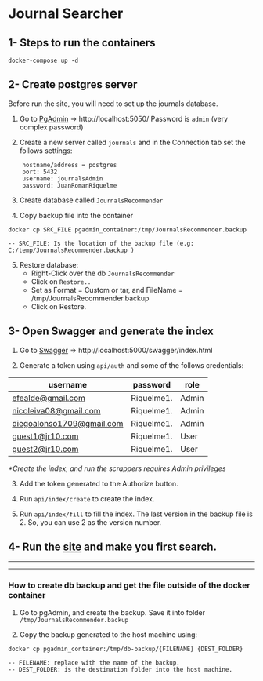 
# Journal Searcher


## 1- Steps to run the containers

```
docker-compose up -d
```

## 2- Create postgres server

Before run the site, you will need to set up the journals database.


1. Go to [PgAdmin](http://localhost:5050/) -> http://localhost:5050/
    Password is `admin` (very complex password)

2. Create a new server called `journals` and in the Connection tab set the follows settings:

```
    hostname/address = postgres
    port: 5432
    username: journalsAdmin
    password: JuanRomanRiquelme
```

3. Create database called `JournalsRecommender`

4. Copy backup file into the container

```
docker cp SRC_FILE pgadmin_container:/tmp/JournalsRecommender.backup

-- SRC_FILE: Is the location of the backup file (e.g: C:/temp/JournalsRecommender.backup )

```

5. Restore database:
    - Right-Click over the db `JournalsRecommender`
    - Click on `Restore..`
    - Set as Format = Custom or tar, and FileName = /tmp/JournalsRecommender.backup
    - Click on Restore.

## 3- Open Swagger and generate the index

1. Go to [Swagger](http://localhost:5000/swagger/index.html) => http://localhost:5000/swagger/index.html

2. Generate a token using `api/auth` and some of the follows credentials:

| username  | password  |  role |
|---|---|---|
| efealde@gmail.com  |  Riquelme1. | Admin  |
| nicoleiva08@gmail.com  |  Riquelme1. | Admin  |
| diegoalonso1709@gmail.com  |  Riquelme1. | Admin  |
| guest1@jr10.com  |  Riquelme1. | User  |
| guest2@jr10.com  |  Riquelme1. | User  |

_*Create the index, and run the scrappers requires Admin privileges_

3. Add the token generated to the Authorize button.

4. Run `api/index/create` to create the index.

5. Run `api/index/fill` to fill the index. The last version in the backup file is 2. So, you can use 2 as the version number.


## 4- Run the [site](http://localhost:5000/) and make you first search.


---

---

### How to create db backup and get the file outside of the docker container

1. Go to pgAdmin, and create the backup. Save it into folder `/tmp/JournalsRecommender.backup`

2. Copy the backup generated to the host machine using:

```
docker cp pgadmin_container:/tmp/db-backup/{FILENAME} {DEST_FOLDER}

-- FILENAME: replace with the name of the backup.
-- DEST_FOLDER: is the destination folder into the host machine.
```


